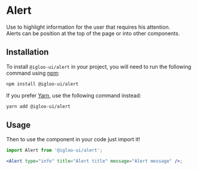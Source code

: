 # Alert

Use to highlight information for the user that requires his attention.<br/> Alerts can be position at the top of the page or into other components.

<Example is="custom" />

<ReferenceLinks is="custom" />

## Installation

To install `@igloo-ui/alert` in your project, you will need to run the following command using [npm](https://www.npmjs.com/):

```bash
npm install @igloo-ui/alert
```

If you prefer [Yarn](https://classic.yarnpkg.com/en/), use the following command instead:

```bash
yarn add @igloo-ui/alert
```

## Usage

Then to use the component in your code just import it!

```jsx
import Alert from '@igloo-ui/alert';

<Alert type="info" title="Alert title" message="Alert message" />;
```
